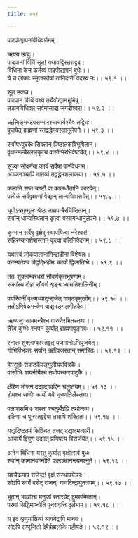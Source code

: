 ```yaml
---
title: ०५९

---
```

पादपोद्यापनविधिवर्णनम्।  
  
ऋषय ऊचुः।  
पादपानां विधिं सूत! यथावद्विस्तराद्वद।  
विधिना केन कर्तव्यं पादपोद्यापनं बुधैः।।  
ये च लोकाः स्मृतास्तेषां तानिदानीं वदस्व नः।। ५९.१ ।।  
  
सूत उवाच।  
पादपानं विधिं वक्ष्ये तथैवोद्यानभूमिषु।  
तडागविधिवत् सर्वमासाद्य जगदीश्वर!।। ५९.२ ।।  
  
ऋत्विङ्मण्डपसम्भारश्चाचार्यश्चैव तद्विधः।  
पूजयेत् ब्राह्मणां स्तद्वद्धेमवस्त्रानुलेपनैः।। ५९.३ ।।  
  
सर्वौषध्युदकैः सिक्तान्‌ पिष्टातकविभूषितान्।  
वृक्षान्मल्यैरलङ्कृत्य वासोभिरभिवेष्टयेत्।। ५९.४ ।।  
  
सूच्या सौवर्णया कार्यं सर्वेषां कर्णवेधनम्।  
अञ्जनञ्चापि दातव्यं तद्वद्धेमशलाकया।। ५९.५ ।।  
  
फलानि सप्त चाष्टौ वा कालधौतानि कारयेत्।  
प्रत्येकं सर्ववृक्षाणां वेद्यान् तान्यधिवासयेत्।। ५९.६ ।।  
  
धूपोऽत्रगुग्गुलः श्रेष्ठः ताम्रपात्रैरधिष्ठितान्।  
सर्वान् धान्यस्थितान्‌ कृत्वा वस्त्रगन्धानुलेपनैः।। ५९.७ ।।  
  
कुम्भान् सर्वेषु वृक्षेषु स्थापयित्वा नरेश्वर!।  
सहिरण्यानशेषांस्तान्‌ कृत्वा बलिनिवेदनम्।। ५९.८ ।।  
  
यथास्वं लोकपालानामिन्द्रादीनां विशेषतः।  
वनस्पतेश्च विद्वद्भिर्होमः कार्यो द्विजातिभिः।। ५९.९ ।।  
  
ततः शुक्लाम्बरधरां सौवर्णकृतभूषणाम्।  
सकांस्य दोहां सौवर्ण श्रृङ्गाभ्यामतिशालिनीम्।  
  
पयस्विनीं वृक्षमध्यादुत्सृजेत् गामुदङ्‌मुखीम्।। ५९.१० ।।  
ततोऽभिषेकमन्त्रेण वाद्यमङ्गलगीतकैः।  
  
ऋग्यजुः साममन्त्रैश्च वारुणैरभितस्तथा।।  
तैरेव कुम्भैः स्नपनं कुर्यात् ब्राह्मणपुङ्गवः।। ५९.११ ।।  
  
स्नातः शुक्लाम्बरस्तद्वत् यजमानोऽभिपूजयेत्।  
गोभिर्विभवतः सर्वान्‌ ऋत्विजस्तान्‌ समाहितः।। ५९.१२ ।।  
  
हेमसूत्रैः सकटकैरङ्गुलीयपवित्रकैः।  
वासोभिः शयनीयैश्च तथोपस्करपादुकैः।।  
  
क्षीरेण भोजनं दद्याद्यावद्दिन चतुष्टयम्।। ५९.१३ ।।  
होमश्च सर्षपैः कार्यो यवैः कृष्णतिलैस्तथा।  
  
पलाशसमिधः शस्ता श्चतुर्थेऽह्नि तथोत्सवः।  
दक्षिणा च पुनस्तद्वद्देया तत्रापि शक्तितः।। ५९.१४ ।।  
  
यद्यदिष्टतमं किञ्चित् तत्तद् दद्यादमत्सरी।  
आचार्ये द्विगुणं दद्यात् प्रणिपत्य विसर्जयेत्।। ५९.१५ ।।  
  
अनेन विधिना यस्तु कुर्यात् वृक्षोत्सवं बुधः।  
सर्वान्‌ कामानवाप्नोति फलञ्चानन्त्यमश्नुते।। ५९.१६ ।।  
  
यश्चैकमाप राजेन्द्र! वृक्षं संस्थापयेन्नरः।  
सोऽपि स्वर्गे वसेद् राजन्! यावदिन्द्रायुतत्रयम्।। ५९.१७ ।।  
  
भूतान् भव्यांश्च मनुजां स्तारयेद्‌ द्रुमसम्मितान्।  
परमां सिद्धिमाप्नोति पुनरावृत्ति दुर्लभाम्।। ५९.१८ ।।  
  
य इदं श्रृणुयान्नित्यं श्रावयेद्वापि मानवः।  
सोऽपि सम्पूजितो देवैर्ब्रह्मलोके महीयते।। ५९.१९ ।।